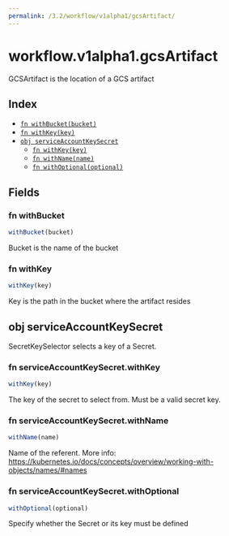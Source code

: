 ```yaml
---
permalink: /3.2/workflow/v1alpha1/gcsArtifact/
---
```


# workflow.v1alpha1.gcsArtifact

GCSArtifact is the location of a GCS artifact

## Index

* [`fn withBucket(bucket)`](#fn-withbucket)
* [`fn withKey(key)`](#fn-withkey)
* [`obj serviceAccountKeySecret`](#obj-serviceaccountkeysecret)
  * [`fn withKey(key)`](#fn-serviceaccountkeysecretwithkey)
  * [`fn withName(name)`](#fn-serviceaccountkeysecretwithname)
  * [`fn withOptional(optional)`](#fn-serviceaccountkeysecretwithoptional)

## Fields

### fn withBucket

```ts
withBucket(bucket)
```

Bucket is the name of the bucket

### fn withKey

```ts
withKey(key)
```

Key is the path in the bucket where the artifact resides

## obj serviceAccountKeySecret

SecretKeySelector selects a key of a Secret.

### fn serviceAccountKeySecret.withKey

```ts
withKey(key)
```

The key of the secret to select from.  Must be a valid secret key.

### fn serviceAccountKeySecret.withName

```ts
withName(name)
```

Name of the referent. More info: https://kubernetes.io/docs/concepts/overview/working-with-objects/names/#names

### fn serviceAccountKeySecret.withOptional

```ts
withOptional(optional)
```

Specify whether the Secret or its key must be defined